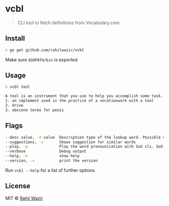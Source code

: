 # vcbl

> CLI tool to fetch definitions from Vocabulary.com

## Install

```bash
> go get github.com/rahilwazir/vcbl
```

Make sure `$GOPATH/bin` is exported

## Usage

```bash
> vcbl tool

A tool is an instrument that you use to help you accomplish some task. If you are going to build a bookcase, you will need the proper tools, like a saw, a drill, and a tape measure.
1. an implement used in the practice of a vocationwork with a tool
2. drive
3. obscene terms for penis
```

## Flags

```bash
--desc value, -d value  Description type of the lookup word. Possible values are: short, long, both (default: "short")
--suggestions, -s       Shows suggestion for similar words
--play, -p              Play the word pronounciation with SoX cli. SoX must be installed
--verbose               Debug output
--help, -h              show help
--version, -v           print the version
```

Run `vcbl --help` for a list of further options

## License

MIT © [Rahil Wazir](https://github.com/rahilwazir)
